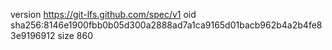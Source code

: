 version https://git-lfs.github.com/spec/v1
oid sha256:8146e1900fbb0b05d300a2888ad7a1ca9165d01bacb962b4a2b4fe83e9196912
size 860
